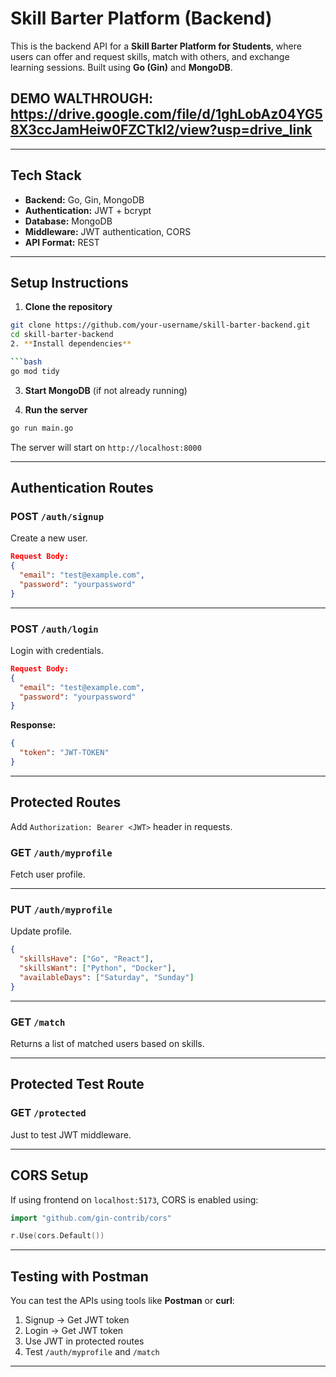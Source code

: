 
#  Skill Barter Platform (Backend)

This is the backend API for a **Skill Barter Platform for Students**, where users can offer and request skills, match with others, and exchange learning sessions. Built using **Go (Gin)** and **MongoDB**.

DEMO WALTHROUGH:
https://drive.google.com/file/d/1ghLobAz04YG58X3ccJamHeiw0FZCTkl2/view?usp=drive_link
---
---

##  Tech Stack

- **Backend:** Go, Gin, MongoDB
- **Authentication:** JWT + bcrypt
- **Database:** MongoDB
- **Middleware:** JWT authentication, CORS
- **API Format:** REST

--------------------------------------------------------------------------------------------------------------


##  Setup Instructions

1. **Clone the repository**

```bash
git clone https://github.com/your-username/skill-barter-backend.git
cd skill-barter-backend
2. **Install dependencies**

```bash
go mod tidy
```

3. **Start MongoDB** (if not already running)

4. **Run the server**

```bash
go run main.go
```

The server will start on `http://localhost:8000`

--------------------------------------------------------------------------------------------------------------

##  Authentication Routes

### POST `/auth/signup`

Create a new user.

```json
Request Body:
{
  "email": "test@example.com",
  "password": "yourpassword"
}
```

--------------------------------------------------------------------------------------------------------------

### POST `/auth/login`

Login with credentials.

```json
Request Body:
{
  "email": "test@example.com",
  "password": "yourpassword"
}
```

**Response:**
```json
{
  "token": "JWT-TOKEN"
}
```

--------------------------------------------------------------------------------------------------------------

##  Protected Routes

Add `Authorization: Bearer <JWT>` header in requests.

### GET `/auth/myprofile`

Fetch user profile.

--------------------------------------------------------------------------------------------------------------

### PUT `/auth/myprofile`

Update profile.

```json
{
  "skillsHave": ["Go", "React"],
  "skillsWant": ["Python", "Docker"],
  "availableDays": ["Saturday", "Sunday"]
}
```

--------------------------------------------------------------------------------------------------------------

### GET `/match`

Returns a list of matched users based on skills.

--------------------------------------------------------------------------------------------------------------

##  Protected Test Route

### GET `/protected`

Just to test JWT middleware.

--------------------------------------------------------------------------------------------------------------

##  CORS Setup

If using frontend on `localhost:5173`, CORS is enabled using:

```go
import "github.com/gin-contrib/cors"

r.Use(cors.Default())
```

--------------------------------------------------------------------------------------------------------------

##  Testing with Postman

You can test the APIs using tools like **Postman** or **curl**:

1. Signup → Get JWT token
2. Login → Get JWT token
3. Use JWT in protected routes
4. Test `/auth/myprofile` and `/match`

--------------------------------------------------------------------------------------------------------------
